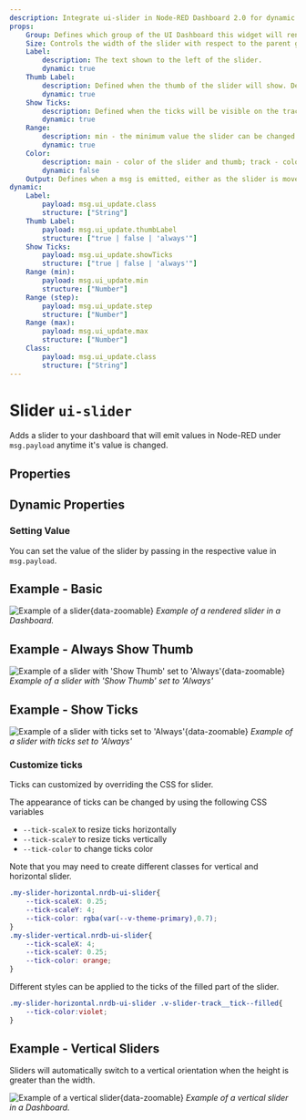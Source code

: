 ```yaml
---
description: Integrate ui-slider in Node-RED Dashboard 2.0 for dynamic value input through a simple sliding mechanism.
props:
    Group: Defines which group of the UI Dashboard this widget will render in.
    Size: Controls the width of the slider with respect to the parent group. Maximum value is the width of the group.
    Label:
        description: The text shown to the left of the slider.
        dynamic: true
    Thumb Label:
        description: Defined when the thumb of the slider will show. Defaults to 'On Drag'.
        dynamic: true
    Show Ticks:
        description: Defined when the ticks will be visible on the track. Defaults to 'Always'.
        dynamic: true
    Range:
        description: min - the minimum value the slider can be changed to; max - the maximum value the slider can be changed to; step - the increment/decrement value when the slider is moved.
        dynamic: true
    Color:
        description: main - color of the slider and thumb; track - color of the slider track; thumb - color of the handle. It could be the name of a color (red, green, blue, ...) or a Hex color code (#b5b5b5).
        dynamic: false
    Output: Defines when a msg is emitted, either as the slider is moved, or as the slider is released.        
dynamic:
    Label:
        payload: msg.ui_update.class
        structure: ["String"]
    Thumb Label:
        payload: msg.ui_update.thumbLabel
        structure: ["true | false | 'always'"]
    Show Ticks:
        payload: msg.ui_update.showTicks
        structure: ["true | false | 'always'"]
    Range (min):
        payload: msg.ui_update.min
        structure: ["Number"]
    Range (step):
        payload: msg.ui_update.step
        structure: ["Number"]
    Range (max):
        payload: msg.ui_update.max
        structure: ["Number"]
    Class:
        payload: msg.ui_update.class
        structure: ["String"]
---
```


<script setup>
</script>

# Slider `ui-slider`

Adds a slider to your dashboard that will emit values in Node-RED under `msg.payload` anytime it's value is changed.

## Properties

<PropsTable/>

## Dynamic Properties

<DynamicPropsTable/>

### Setting Value

You can set the value of the slider by passing in the respective value in `msg.payload`.

## Example - Basic

![Example of a slider](/images/node-examples/ui-slider.png "Example of a slider"){data-zoomable}
*Example of a rendered slider in a Dashboard.*

## Example - Always Show Thumb

![Example of a slider with 'Show Thumb' set to 'Always'](/images/node-examples/ui-slider-thumb-always.png "Example of a slider with 'Show Thumb' set to 'Always'"){data-zoomable}
*Example of a slider with 'Show Thumb' set to 'Always'*

## Example - Show Ticks

![Example of a slider with ticks set to 'Always'](/images/node-examples/ui-slider-ticks.png "Example of a slider with ticks set to 'Always'"){data-zoomable}
*Example of a slider with ticks set to 'Always'*

### Customize ticks

Ticks can customized by overriding the CSS for slider.

The appearance of ticks can be changed by using the following CSS variables

- <code>--tick-scaleX</code> to resize ticks horizontally
- <code>--tick-scaleY</code> to resize ticks vertically
- <code>--tick-color</code> to change ticks color

Note that you may need to create different classes for vertical and horizontal slider.


```css
.my-slider-horizontal.nrdb-ui-slider{
    --tick-scaleX: 0.25;
    --tick-scaleY: 4;
    --tick-color: rgba(var(--v-theme-primary),0.7);
}
.my-slider-vertical.nrdb-ui-slider{
    --tick-scaleX: 4;
    --tick-scaleY: 0.25; 
    --tick-color: orange;
}
```

Different styles can be applied to the ticks of the filled part of the slider.

```css
.my-slider-horizontal.nrdb-ui-slider .v-slider-track__tick--filled{
    --tick-color:violet;
}
```



## Example - Vertical Sliders

Sliders will automatically switch to a vertical orientation when the height is greater than the width.

![Example of a vertical slider](/images/node-examples/ui-slider-vertical.png "Example of a vertical slider"){data-zoomable}
*Example of a vertical slider in a Dashboard.*
